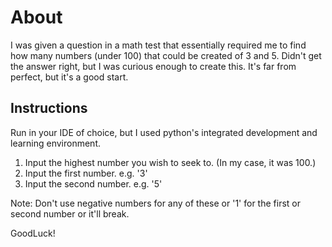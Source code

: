 # About
I was given a question in a math test that essentially required me to find how many numbers (under 100) that could be created of 3 and 5.
Didn't get the answer right, but I was curious enough to create this. It's far from perfect, but it's a good start.


## Instructions
Run in your IDE of choice, but I used python's integrated development and learning environment.

1. Input the highest number you wish to seek to. (In my case, it was 100.)
2. Input the first number. e.g. '3'
3. Input the second number. e.g. '5'

Note: Don't use negative numbers for any of these or '1' for the first or second number or it'll break.

GoodLuck!
